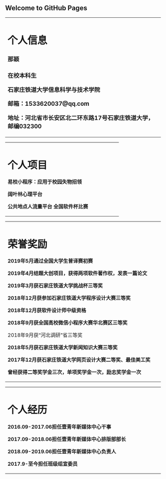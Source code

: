 ## Welcome to GitHub Pages
<table border="0">
  <tr>
    <td width="75%">
      <h1>个人信息</h1>
      <h3>那颖<h3>
      <p><b>在校本科生</b></p>
      <p><b>石家庄铁道大学信息科学与技术学院</b></p>
      <p><b>邮箱：1533620037@qq.com</b></p>
      <p><b>地址：河北省市长安区北二环东路17号石家庄铁道大学，邮编032300</b></p>
    </td>
  </tr>
</table>

<table border="0">
  <tr>
    <td width="75%">
      <h1>个人项目</h1>
      <p><b>易校小程序：应用于校园失物招领</b></p>
      <p><b>阔叶林心理平台</b></p>
      <p><b>公共地点人流量平台   全国软件杯比赛</b></p>
    </td>
  </tr>
</table>

<table border="0">
  <tr>
    <td width="75%">
      <h1>荣誉奖励</h1>
      <p><b>2019年5月通过全国大学生普译赛初赛</b></p>
      <p><b>2019年4月结题大创项目，获得两项软件著作权，发表一篇论文</b></p>
      <p><b>2019年3月获石家庄铁道大学挑战杯三等奖</b></p>
      <p><b>2018年12月获参加石家庄铁道大学程序设计大赛三等奖</b></p>
      <p><b>2018年12月获软件设计师中级资格</b></p>
      <p><b>2018年9月获全国高校微信小程序大赛华北赛区三等奖</b></p>
      <p>2018年9月获“河北调研”省三等奖</b></p>
      <p><b>2018年5月获石家庄铁道大学新闻知识大赛三等奖</b></p>
      <p><b>2017年12月获石家庄铁道大学网页设计大赛二等奖、最佳美工奖</b></p>
      <p><b>曾经获得二等奖学金三次，单项奖学金一次，励志奖学金一次</b></p>
    </td>
  </tr>
</table>

<table border="0">
  <tr>
    <td width="75%">
      <h1>个人经历</h1>
      <p><b>2016.09-2017.06担任壹青年新媒体中心干事</b></p>
      <p><b>2017.09-2018.06担任壹青年新媒体中心排版部部长</b></p>
      <p><b>2018.09-2019.06担任壹青年新媒体中心负责人</b></p>
      <p><b>2017.9-至今担任班级组宣委员</b></p>
    </td>
  </tr>
</table>

